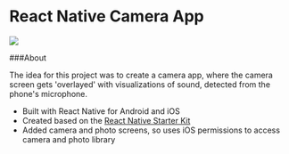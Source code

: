 # React Native Camera App

<img src="http://insights.ubuntu.com/wp-content/uploads/8063/react-native-logo.jpg" width:300>

###About

The idea for this project was to create a camera app, where the camera screen gets 'overlayed' with visualizations of sound, detected from the phone's microphone.

* Built with React Native for Android and iOS
* Created based on the [React Native Starter Kit](https://github.com/mcnamee/react-native-starter-app)
* Added camera and photo screens, so uses iOS permissions to access camera and photo library

